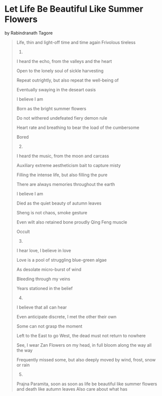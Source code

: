 # Let Life Be Beautiful Like Summer Flowers

by Rabindranath Tagore
> 
> Life, thin and light-off time and time again
> Frivolous tireless
> 
> 1.
> I heard the echo, from the valleys and the heart
> 
> Open to the lonely soul of sickle harvesting
> 
> Repeat outrightly, but also repeat the well-being of
> 
> Eventually swaying in the deseart oasis
> 
> I believe I am
> 
> Born as the bright summer flowers
> 
> Do not withered undefeated fiery demon rule
> 
> Heart rate and breathing to bear the load of the cumbersome
> 
> Bored
> 
> 2.
> I heard the music, from the moon and carcass
> 
> Auxiliary extreme aestheticism bait to capture misty
> 
> Filling the intense life, but also filling the pure
> 
> There are always memories throughout the earth
> 
> I believe I am
> 
> Died as the quiet beauty of autumn leaves
> 
> Sheng is not chaos, smoke gesture
> 
> Even wilt also retained bone proudly Qing Feng muscle
> 
> Occult
> 
> 3. 
> I hear love, I believe in love
> 
> Love is a pool of struggling blue-green algae
> 
> As desolate micro-burst of wind
>
> Bleeding through my veins
> 
> Years stationed in the belief
> 
> 4.
> I believe that all can hear
> 
> Even anticipate discrete, I met the other their own
> 
> Some can not grasp the moment
> 
> Left to the East to go West, the dead must not return to nowhere
> 
> See, I wear Zan Flowers on my head, in full bloom along the way all the way
> 
> Frequently missed some, but also deeply moved by wind, frost, snow or rain
>
> 5.
> Prajna Paramita, soon as soon as
> life be beautiful like summer flowers and death like autumn leaves
> Also care about what has
